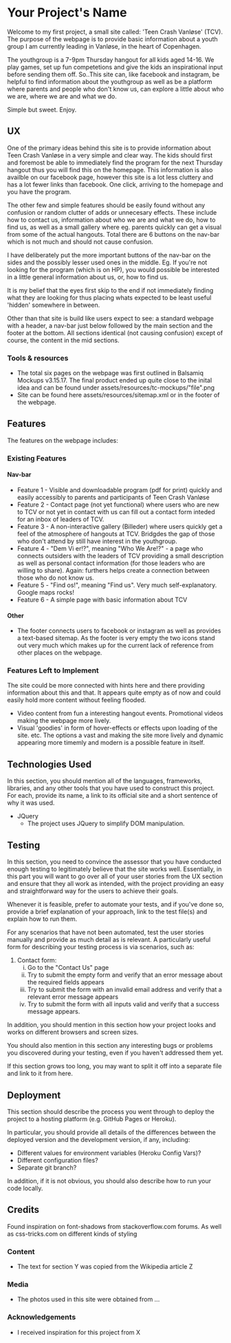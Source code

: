<h1>Your Project's Name</h1>
Welcome to my first project, a small site called: 'Teen Crash Vanløse' (TCV). The purpose of the webpage is to provide basic information about a youth group I am currently leading in Vanløse, in the heart of Copenhagen.

The youthgroup is a 7-9pm Thursday hangout for all kids aged 14-16. We play games, set up fun competetions and give the kids an inspirational input before sending them off. 
So..This site can, like facebook and instagram, be helpful to find information about the youthgroup as well as be a platform where parents and people who don't know us, can explore a little about who we are, where we are and what we do.

Simple but sweet. Enjoy. 



<h2>UX</h2>
One of the primary ideas behind this site is to provide information about Teen Crash Vanløse in a very simple and clear way.
The kids should first and foremost be able to immediately find the program for the next Thursday hangout thus you will find this on the homepage.
This information is also availble on our facebook page, however this site is a lot less cluttery and has a lot fewer links than facebook. One click, arriving to the homepage and you have the program.

The other few and simple features should be easily found without any confusion or random clutter of adds or unnecesary effects.
These include how to contact us, information about who we are and what we do, how to find us, as well as a small gallery where eg. parents quickly can get a visual from some of the actual hangouts.
Total there are 6 buttons on the nav-bar which is not much and should not cause confusion.

I have deliberately put the more important buttons of the nav-bar on the sides and the possibly lesser used ones in the middle. Eg.
If you're not looking for the program (which is on HP), you would possible be interested in a little general information about us, or, how to find us.


It is my belief that the eyes first skip to the end if not immediately finding what they are looking for thus placing whats expected to be least useful 'hidden' somewhere in between. 

Other than that site is build like users expect to see: a standard webpage with a header, a nav-bar just below followed by the main section and the footer at the bottom.
All sections identical (not causing confusion) except of course, the content in the mid sections.

<h3>Tools & resources</h3>
<ul>
<li> The total six pages on the webpage was first outlined in Balsamiq Mockups v3.15.17. The final product ended up quite close to the inital idea and can be found under assets/resources/tc-mockups/"file".png
</li>
<li>Site can be found here assets/resources/sitemap.xml or in the footer of the webpage.
</li></ul>

<h2>Features</h2>

The features on the webpage includes:

<h3><b>Existing Features</b></h3>
<h4>Nav-bar</h4>
<ul>
<li>Feature 1 - Visible and downloadable program (pdf for print) quickly and easily accessibly to parents and participants of Teen Crash Vanløse </li>
<li>Feature 2 - Contact page (not yet functional) where users who are new to TCV or not yet in contact with us can fill out a contact form inteded for an inbox of leaders of TCV.</li>
<li>Feature 3 - A non-interactive gallery (Billeder) where users quickly get a feel of the atmosphere of hangouts at TCV. Bridgdes the gap of those who don't attend by still have interest in the youthgroup.</li>
<li>Feature 4 - "Dem Vi er!?", meaning "Who We Are!?" - a page who connects outsiders with the leaders of TCV providing a small description as well as personal contact information (for those leaders who are willing to share). Again: furthers helps create a connection between those who do not know us.</li>
<li>Feature 5 - "Find os!", meaning "Find us". Very much self-explanatory. Google maps rocks!
<li>Feature 6 - A simple page with basic information about TCV</li>
</ul>
<h4>Other</h4>

<ul>
<li>The footer connects users to facebook or instagram as well as provides a text-based sitemap. As the footer is very empty the two icons stand out very much which makes up for the current lack of reference from other places on the webpage. </li>
</ul>

<h3><b>Features Left to Implement</b></h3>
The site could be more connected with hints here and there providing information about this and that.
It appears quite empty as of now and could easily hold more content without feeling flooded.

<ul>
<li>Video content from fun a interesting hangout events. Promotional videos making the webpage more lively.</li>
<li>Visual 'goodies' in form of hover-effects or effects upon loading of the site. etc. The options a vast and making the site more lively and dynamic appearing more timemly and modern is a possible feature in itself.</li>
</ul>

<h2>Technologies Used</h2>

In this section, you should mention all of the languages, frameworks, libraries, and any other tools that you have used to construct this project. For each, provide its name, a link to its official site and a short sentence of why it was used.

<ul>
<li>JQuery<ul>
<li>The project uses JQuery to simplify DOM manipulation.</li>
</ul></li></ul>

<h2>Testing</h2>
In this section, you need to convince the assessor that you have conducted enough testing to legitimately believe that the site works well. Essentially, in this part you will want to go over all of your user stories from the UX section and ensure that they all work as intended, with the project providing an easy and straightforward way for the users to achieve their goals.

Whenever it is feasible, prefer to automate your tests, and if you've done so, provide a brief explanation of your approach, link to the test file(s) and explain how to run them.

For any scenarios that have not been automated, test the user stories manually and provide as much detail as is relevant. A particularly useful form for describing your testing process is via scenarios, such as:

<ol>
<li>Contact form:<ol type="i">
<li>Go to the "Contact Us" page</li>
<li>Try to submit the empty form and verify that an error message about the required fields appears</li>
<li>Try to submit the form with an invalid email address and verify that a relevant error message appears</li>
<li>Try to submit the form with all inputs valid and verify that a success message appears.</li>
</ol></li>
</ol>

In addition, you should mention in this section how your project looks and works on different browsers and screen sizes.

You should also mention in this section any interesting bugs or problems you discovered during your testing, even if you haven't addressed them yet.

If this section grows too long, you may want to split it off into a separate file and link to it from here.

<h2>Deployment</h2>
This section should describe the process you went through to deploy the project to a hosting platform (e.g. GitHub Pages or Heroku).

In particular, you should provide all details of the differences between the deployed version and the development version, if any, including:

<ul>
<li>Different values for environment variables (Heroku Config Vars)?</li>
<li>Different configuration files?</li>
<li>Separate git branch?</li>
</ul>

In addition, if it is not obvious, you should also describe how to run your code locally.

<h2>Credits</h2>
Found inspiration on font-shadows from stackoverflow.com forums.
As well as css-tricks.com on different kinds of styling

<h3><b>Content</b></h3>
<ul>
<li>The text for section Y was copied from the Wikipedia article Z</li>
</ul>

<h3><b>Media</b></h3>
<ul>
<li>The photos used in this site were obtained from ...</li>
</ul>
<h3><b>Acknowledgements</b></h3>
<ul>
<li>I received inspiration for this project from X</li>
</ul>